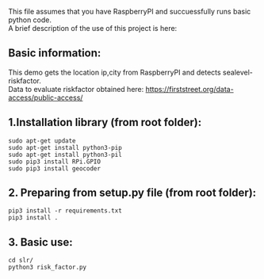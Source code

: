 This file assumes that you have RaspberryPI and succuessfully runs basic python code.   
A brief description of the use of this project is here:

## Basic information:
This demo gets the location ip,city from RaspberryPI and detects sealevel-riskfactor.   
Data to evaluate riskfactor obtained here: https://firststreet.org/data-access/public-access/


## 1.Installation library (from root folder):
    sudo apt-get update
    sudo apt-get install python3-pip
    sudo apt-get install python3-pil
    sudo pip3 install RPi.GPIO
    sudo pip3 install geocoder
    

## 2. Preparing from setup.py file (from root folder):
    pip3 install -r requirements.txt
    pip3 install .

## 3. Basic use:
    cd slr/
    python3 risk_factor.py

